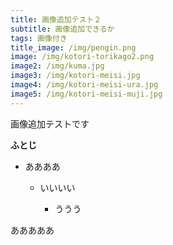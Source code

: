 ```yaml
---
title: 画像追加テスト２
subtitle: 画像追加できるか
tags: 画像付き
title_image: /img/pengin.png
image: /img/kotori-torikago2.png
image2: /img/kuma.jpg
image3: /img/kotori-meisi.jpg
image4: /img/kotori-meisi-ura.jpg
image5: /img/kotori-meisi-muji.jpg
---
```

画像追加テストです

**ふとじ**

* ああああ

  * いいいい

    * ううう



あああああ